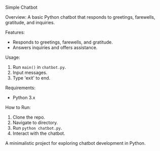 Simple Chatbot

Overview:
A basic Python chatbot that responds to greetings, farewells, gratitude, and inquiries.

Features:
- Responds to greetings, farewells, and gratitude.
- Answers inquiries and offers assistance.

Usage:
1. Run `main()` in `chatbot.py`.
2. Input messages.
3. Type 'exit' to end.

Requirements:
- Python 3.x

How to Run:
1. Clone the repo.
2. Navigate to directory.
3. Run `python chatbot.py`.
4. Interact with the chatbot.

A minimalistic project for exploring chatbot development in Python.
